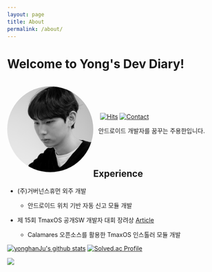 ```yaml
---
layout: page
title: About
permalink: /about/
---
```



# Welcome to Yong's Dev Diary!


<br>

<img align="left" width="200" height="200" src="/public/img/me.png" style="border-radius:100%" >

<Br><br>

&nbsp; &nbsp;  [![Hits](https://hits.seeyoufarm.com/api/count/incr/badge.svg?url=https%3A%2F%2Fgithub.com%2FyonghanJu&count_bg=%2379C83D&title_bg=%23555555&icon=&icon_color=%23E7E7E7&title=hits&edge_flat=false)](https://hits.seeyoufarm.com) 
[![Contact](https://img.shields.io/badge/Contact-0FE4FF)](mailto:ju990828@naver.com)


&nbsp;&nbsp;  안드로이드 개발자를 꿈꾸는 주용한입니다.

<BR><BR>

## Experience

- (주)거버넌스휴먼 외주 개발

     - 안드로이드 위치 기반 자동 신고 모듈 개발
- 제 15회 TmaxOS 공개SW 개발자 대회 장려상 [Article]

     - Calamares 오픈소스를 활용한 TmaxOS 인스톨러 모듈 개발

[![yonghanJu's github stats](https://github-readme-stats.vercel.app/api?username=yonghanJu&theme=algolia)](https://github.com/yonghanJu)
[![Solved.ac Profile](http://mazassumnida.wtf/api/generate_badge?boj=ju990828)](https://solved.ac/ju990828)

![](https://raw.githubusercontent.com/yonghanJu/yonghanJu/output/github-contribution-grid-snake.svg)

[Article]:https://m.post.naver.com/viewer/postView.naver?volumeNo=32557003&memberNo=33037825
